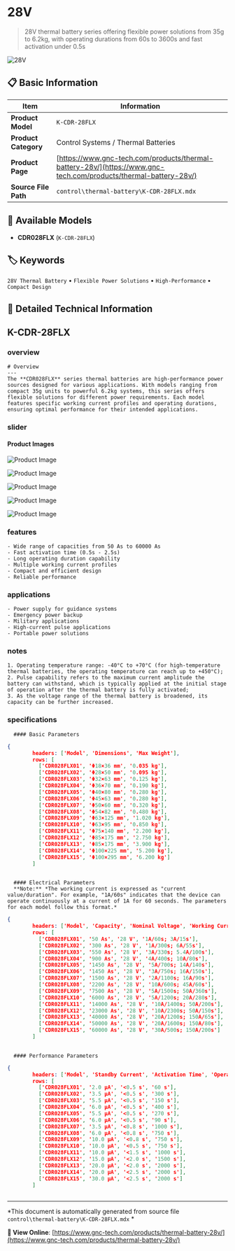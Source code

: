 # 28V

> 28V thermal battery series offering flexible power solutions from 35g to 6.2kg, with operating durations from 60s to 3600s and fast activation under 0.5s

![28V](https://www.gnc-tech.com/images/products/control/thermal-battery/K-CDR-28FLX/K-CDR-28FLX.webp)

## 📋 Basic Information

| Item | Information |
|------|------|
| **Product Model** | `K-CDR-28FLX` |
| **Product Category** | Control Systems / Thermal Batteries |
| **Product Page** | [https://www.gnc-tech.com/products/thermal-battery-28v/](https://www.gnc-tech.com/products/thermal-battery-28v/) |
| **Source File Path** | `control\thermal-battery\K-CDR-28FLX.mdx` |

## 🔧 Available Models

- **CDR028FLX** (`K-CDR-28FLX`)

## 🏷️ Keywords

`28V Thermal Battery` • `Flexible Power Solutions` • `High-Performance` • `Compact Design`

## 📖 Detailed Technical Information


## K-CDR-28FLX

  
### overview

    # Overview
    ---
    The **CDR028FLX** series thermal batteries are high-performance power sources designed for various applications. With models ranging from compact 35g units to powerful 6.2kg systems, this series offers flexible solutions for different power requirements. Each model features specific working current profiles and operating durations, ensuring optimal performance for their intended applications.
  

  
### slider

    
#### Product Images

![Product Image](https://www.gnc-tech.com/images/products/K-CDR-28FLX-Slide-01.webp)

![Product Image](https://www.gnc-tech.com/images/products/K-CDR-28FLX-Slide-02.webp)

![Product Image](https://www.gnc-tech.com/images/products/K-CDR-28FLX-Slide-03.webp)

![Product Image](https://www.gnc-tech.com/images/products/K-CDR-28FLX-Slide-04.webp)

![Product Image](https://www.gnc-tech.com/images/products/K-CDR-28FLX-Slide-05.webp)


  

  
### features

    - Wide range of capacities from 50 As to 60000 As
    - Fast activation time (0.5s - 2.5s)
    - Long operating duration capability
    - Multiple working current profiles
    - Compact and efficient design
    - Reliable performance
  

  
### applications

    - Power supply for guidance systems
    - Emergency power backup
    - Military applications
    - High-current pulse applications
    - Portable power solutions
  

  
### notes

    1. Operating temperature range: -40°C to +70°C (for high-temperature thermal batteries, the operating temperature can reach up to +450°C);  
    2. Pulse capability refers to the maximum current amplitude the battery can withstand, which is typically applied at the initial stage of operation after the thermal battery is fully activated;  
    3. As the voltage range of the thermal battery is broadened, its capacity can be further increased.
   

  
### specifications

    
      #### Basic Parameters
      
```json
{
        headers: ['Model', 'Dimensions', 'Max Weight'],
        rows: [
          ['CDR028FLX01', 'Φ18×36 mm', '0.035 kg'],
          ['CDR028FLX02', 'Φ28×50 mm', '0.095 kg'],
          ['CDR028FLX03', 'Φ32×63 mm', '0.125 kg'],
          ['CDR028FLX04', 'Φ36×70 mm', '0.190 kg'],
          ['CDR028FLX05', 'Φ40×80 mm', '0.280 kg'],
          ['CDR028FLX06', 'Φ45×63 mm', '0.280 kg'],
          ['CDR028FLX07', 'Φ50×60 mm', '0.320 kg'],
          ['CDR028FLX08', 'Φ54×82 mm', '0.480 kg'],
          ['CDR028FLX09', 'Φ63×125 mm', '1.020 kg'],
          ['CDR028FLX10', 'Φ63×95 mm', '0.850 kg'],
          ['CDR028FLX11', 'Φ75×140 mm', '2.200 kg'],
          ['CDR028FLX12', 'Φ85×175 mm', '2.750 kg'],
          ['CDR028FLX13', 'Φ85×175 mm', '3.900 kg'],
          ['CDR028FLX14', 'Φ100×225 mm', '5.200 kg'],
          ['CDR028FLX15', 'Φ100×295 mm', '6.200 kg']
        ]
      
```


      #### Electrical Parameters
      **Note:** *The working current is expressed as "current value/duration". For example, "1A/60s" indicates that the device can operate continuously at a current of 1A for 60 seconds. The parameters for each model follow this format.*
      
```json
{
        headers: ['Model', 'Capacity', 'Nominal Voltage', 'Working Current'],
        rows: [
          ['CDR028FLX01', '50 As', '28 V', '1A/60s; 3A/15s'],
          ['CDR028FLX02', '300 As', '28 V', '1A/300s; 6A/55s'],
          ['CDR028FLX03', '550 As', '28 V', '3A/330s; 5.4A/100s'],
          ['CDR028FLX04', '900 As', '28 V', '4A/400s; 10A/80s'],
          ['CDR028FLX05', '1450 As', '28 V', '5A/700s; 14A/140s'],
          ['CDR028FLX06', '1450 As', '28 V', '3A/750s; 16A/150s'],
          ['CDR028FLX07', '1500 As', '28 V', '2A/1100s; 16A/90s'],
          ['CDR028FLX08', '2200 As', '28 V', '10A/600s; 45A/60s'],
          ['CDR028FLX09', '7500 As', '28 V', '5A/1500s; 50A/360s'],
          ['CDR028FLX10', '6000 As', '28 V', '5A/1200s; 20A/280s'],
          ['CDR028FLX11', '14000 As', '28 V', '10A/1400s; 50A/200s'],
          ['CDR028FLX12', '23000 As', '28 V', '10A/2300s; 50A/150s'],
          ['CDR028FLX13', '40000 As', '28 V', '20A/1200s; 150A/65s'],
          ['CDR028FLX14', '50000 As', '28 V', '20A/1600s; 150A/80s'],
          ['CDR028FLX15', '60000 As', '28 V', '30A/500s; 150A/200s']
        ]
      
```


      #### Performance Parameters
      
```json
{
        headers: ['Model', 'Standby Current', 'Activation Time', 'Operating Duration'],
        rows: [
          ['CDR028FLX01', '2.0 μA', '<0.5 s', '60 s'],
          ['CDR028FLX02', '3.5 μA', '<0.5 s', '300 s'],
          ['CDR028FLX03', '5.5 μA', '<0.5 s', '150 s'],
          ['CDR028FLX04', '6.0 μA', '<0.5 s', '400 s'],
          ['CDR028FLX05', '5.5 μA', '<0.5 s', '270 s'],
          ['CDR028FLX06', '6.0 μA', '<0.5 s', '90 s'],
          ['CDR028FLX07', '3.5 μA', '<0.8 s', '1000 s'],
          ['CDR028FLX08', '6.0 μA', '<0.8 s', '750 s'],
          ['CDR028FLX09', '10.0 μA', '<0.8 s', '750 s'],
          ['CDR028FLX10', '10.0 μA', '<0.5 s', '750 s'],
          ['CDR028FLX11', '10.0 μA', '<1.5 s', '1000 s'],
          ['CDR028FLX12', '15.0 μA', '<2.0 s', '1500 s'],
          ['CDR028FLX13', '20.0 μA', '<2.0 s', '2000 s'],
          ['CDR028FLX14', '20.0 μA', '<2.5 s', '2000 s'],
          ['CDR028FLX15', '30.0 μA', '<2.5 s', '2000 s']
        ]
      
```

    
  

---

*This document is automatically generated from source file `control\thermal-battery\K-CDR-28FLX.mdx` *

**🔗 View Online**: [https://www.gnc-tech.com/products/thermal-battery-28v/](https://www.gnc-tech.com/products/thermal-battery-28v/)
